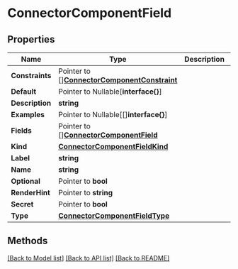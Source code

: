 # ConnectorComponentField

## Properties

Name | Type | Description | Notes
------------ | ------------- | ------------- | -------------
**Constraints** | Pointer to [][**ConnectorComponentConstraint**](ConnectorComponentConstraint.md) |  | [optional] 
**Default** | Pointer to Nullable[**interface{}**] |  | [optional] 
**Description** | **string** |  | 
**Examples** | Pointer to Nullable[[]**interface{}**] |  | [optional] 
**Fields** | Pointer to [][**ConnectorComponentField**](ConnectorComponentField.md) |  | [optional] 
**Kind** | [**ConnectorComponentFieldKind**](ConnectorComponentFieldKind.md) |  | 
**Label** | **string** |  | 
**Name** | **string** |  | 
**Optional** | Pointer to **bool** |  | [optional] 
**RenderHint** | Pointer to **string** |  | [optional] 
**Secret** | Pointer to **bool** |  | [optional] 
**Type** | [**ConnectorComponentFieldType**](ConnectorComponentFieldType.md) |  | 

## Methods


[[Back to Model list]](../README.md#documentation-for-models) [[Back to API list]](../README.md#documentation-for-api-endpoints) [[Back to README]](../README.md)


